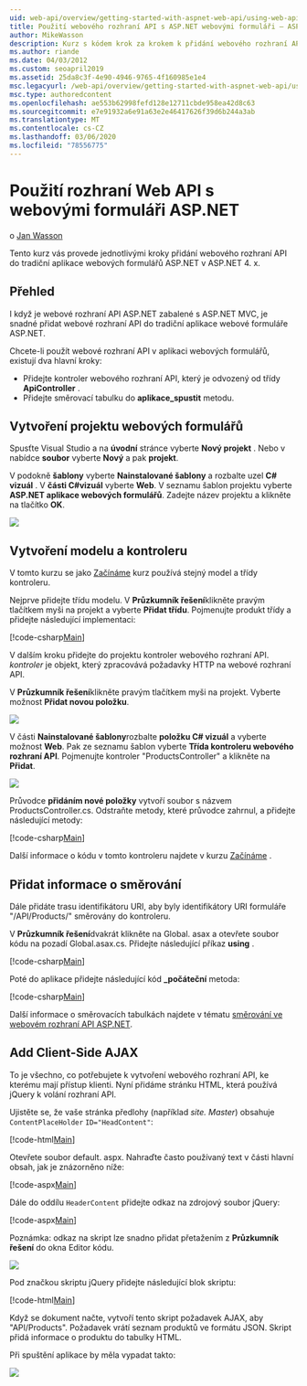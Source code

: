 ```yaml
---
uid: web-api/overview/getting-started-with-aspnet-web-api/using-web-api-with-aspnet-web-forms
title: Použití webového rozhraní API s ASP.NET webovými formuláři – ASP.NET 4. x
author: MikeWasson
description: Kurz s kódem krok za krokem k přidání webového rozhraní API do aplikace ASP.NET Forms pro ASP.NET 4. x
ms.author: riande
ms.date: 04/03/2012
ms.custom: seoapril2019
ms.assetid: 25da8c3f-4e90-4946-9765-4f160985e1e4
msc.legacyurl: /web-api/overview/getting-started-with-aspnet-web-api/using-web-api-with-aspnet-web-forms
msc.type: authoredcontent
ms.openlocfilehash: ae553b62998fefd128e12711cbde958ea42d8c63
ms.sourcegitcommit: e7e91932a6e91a63e2e46417626f39d6b244a3ab
ms.translationtype: MT
ms.contentlocale: cs-CZ
ms.lasthandoff: 03/06/2020
ms.locfileid: "78556775"
---
```

# <a name="using-web-api-with-aspnet-web-forms"></a>Použití rozhraní Web API s webovými formuláři ASP.NET

o [Jan Wasson](https://github.com/MikeWasson)

Tento kurz vás provede jednotlivými kroky přidání webového rozhraní API do tradiční aplikace webových formulářů ASP.NET v ASP.NET 4. x. 

## <a name="overview"></a>Přehled

I když je webové rozhraní API ASP.NET zabalené s ASP.NET MVC, je snadné přidat webové rozhraní API do tradiční aplikace webové formuláře ASP.NET.

Chcete-li použít webové rozhraní API v aplikaci webových formulářů, existují dva hlavní kroky:

- Přidejte kontroler webového rozhraní API, který je odvozený od třídy **ApiController** .
- Přidejte směrovací tabulku do **aplikace\_spustit** metodu.

## <a name="create-a-web-forms-project"></a>Vytvoření projektu webových formulářů

Spusťte Visual Studio a na **úvodní** stránce vyberte **Nový projekt** . Nebo v nabídce **soubor** vyberte **Nový** a pak **projekt**.

V podokně **šablony** vyberte **Nainstalované šablony** a rozbalte uzel  **C# vizuál** . V **části C#vizuál** vyberte **Web**. V seznamu šablon projektu vyberte **ASP.NET aplikace webových formulářů**. Zadejte název projektu a klikněte na tlačítko **OK**.

![](using-web-api-with-aspnet-web-forms/_static/image1.png)

## <a name="create-the-model-and-controller"></a>Vytvoření modelu a kontroleru

V tomto kurzu se jako [Začínáme](tutorial-your-first-web-api.md) kurz používá stejný model a třídy kontroleru.

Nejprve přidejte třídu modelu. V **Průzkumník řešení**klikněte pravým tlačítkem myši na projekt a vyberte **Přidat třídu**. Pojmenujte produkt třídy a přidejte následující implementaci:

[!code-csharp[Main](using-web-api-with-aspnet-web-forms/samples/sample1.cs)]

V dalším kroku přidejte do projektu kontroler webového rozhraní API. *kontroler* je objekt, který zpracovává požadavky HTTP na webové rozhraní API.

V **Průzkumník řešení**klikněte pravým tlačítkem myši na projekt. Vyberte možnost **Přidat novou položku**.

![](using-web-api-with-aspnet-web-forms/_static/image2.png)

V části **Nainstalované šablony**rozbalte **položku C# vizuál** a vyberte možnost **Web**. Pak ze seznamu šablon vyberte **Třída kontroleru webového rozhraní API**. Pojmenujte kontroler "ProductsController" a klikněte na **Přidat**.

![](using-web-api-with-aspnet-web-forms/_static/image3.png)

Průvodce **přidáním nové položky** vytvoří soubor s názvem ProductsController.cs. Odstraňte metody, které průvodce zahrnul, a přidejte následující metody:

[!code-csharp[Main](using-web-api-with-aspnet-web-forms/samples/sample2.cs)]

Další informace o kódu v tomto kontroleru najdete v kurzu [Začínáme](tutorial-your-first-web-api.md) .

## <a name="add-routing-information"></a>Přidat informace o směrování

Dále přidáte trasu identifikátoru URI, aby byly identifikátory URI formuláře &quot;/API/Products/&quot; směrovány do kontroleru.

V **Průzkumník řešení**dvakrát klikněte na Global. asax a otevřete soubor kódu na pozadí Global.asax.cs. Přidejte následující příkaz **using** .

[!code-csharp[Main](using-web-api-with-aspnet-web-forms/samples/sample3.cs)]

Poté do aplikace přidejte následující kód **\_počáteční** metoda:

[!code-csharp[Main](using-web-api-with-aspnet-web-forms/samples/sample4.cs)]

Další informace o směrovacích tabulkách najdete v tématu [směrování ve webovém rozhraní API ASP.NET](../web-api-routing-and-actions/routing-in-aspnet-web-api.md).

## <a name="add-client-side-ajax"></a>Add Client-Side AJAX

To je všechno, co potřebujete k vytvoření webového rozhraní API, ke kterému mají přístup klienti. Nyní přidáme stránku HTML, která používá jQuery k volání rozhraní API.

Ujistěte se, že vaše stránka předlohy (například *site. Master*) obsahuje `ContentPlaceHolder` `ID="HeadContent"`:

[!code-html[Main](using-web-api-with-aspnet-web-forms/samples/sample8.html)]

Otevřete soubor default. aspx. Nahraďte často používaný text v části hlavní obsah, jak je znázorněno níže:

[!code-aspx[Main](using-web-api-with-aspnet-web-forms/samples/sample5.aspx)]

Dále do oddílu `HeaderContent` přidejte odkaz na zdrojový soubor jQuery:

[!code-aspx[Main](using-web-api-with-aspnet-web-forms/samples/sample6.aspx?highlight=2)]

Poznámka: odkaz na skript lze snadno přidat přetažením z **Průzkumník řešení** do okna Editor kódu.

![](using-web-api-with-aspnet-web-forms/_static/image4.png)

Pod značkou skriptu jQuery přidejte následující blok skriptu:

[!code-html[Main](using-web-api-with-aspnet-web-forms/samples/sample7.html)]

Když se dokument načte, vytvoří tento skript požadavek AJAX, aby &quot;API/Products&quot;. Požadavek vrátí seznam produktů ve formátu JSON. Skript přidá informace o produktu do tabulky HTML.

Při spuštění aplikace by měla vypadat takto:

![](using-web-api-with-aspnet-web-forms/_static/image5.png)
